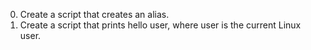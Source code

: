 0. Create a script that creates an alias.
1. Create a script that prints hello user, where user is the current Linux user.
